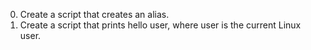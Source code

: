 0. Create a script that creates an alias.
1. Create a script that prints hello user, where user is the current Linux user.
